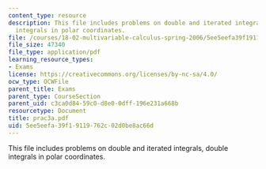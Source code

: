 ```yaml
---
content_type: resource
description: This file includes problems on double and iterated integrals, double
  integrals in polar coordinates.
file: /courses/18-02-multivariable-calculus-spring-2006/5ee5eefa39f19119762c02d0be8ac66d_prac3a.pdf
file_size: 47340
file_type: application/pdf
learning_resource_types:
- Exams
license: https://creativecommons.org/licenses/by-nc-sa/4.0/
ocw_type: OCWFile
parent_title: Exams
parent_type: CourseSection
parent_uid: c3ca0d84-59c0-d8e0-0dff-196e231a668b
resourcetype: Document
title: prac3a.pdf
uid: 5ee5eefa-39f1-9119-762c-02d0be8ac66d
---
```

This file includes problems on double and iterated integrals, double integrals in polar coordinates.